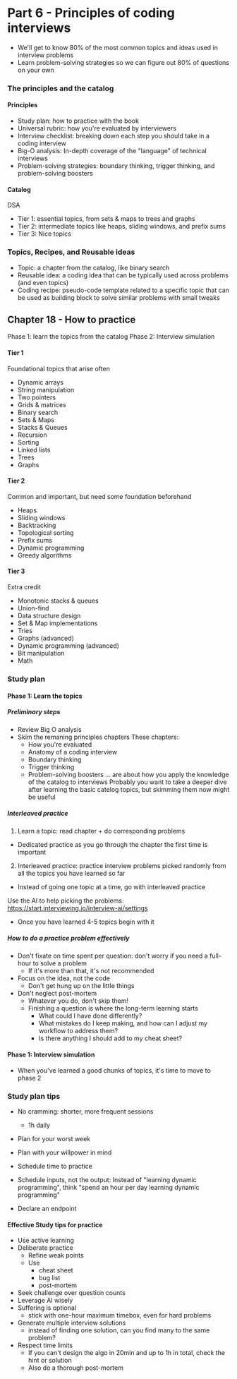 # Part 6 - Principles of coding interviews

- We'll get to know 80% of the most common topics and ideas used in interview problems
- Learn problem-solving strategies so we can figure out 80% of questions on your own

### The principles and the catalog

#### Principles

- Study plan: how to practice with the book
- Universal rubric: how you're evaluated by interviewers
- Interview checklist: breaking down each step you should take in a coding interview
- Big-O analysis: In-depth coverage of the "language" of technical interviews
- Problem-solving strategies: boundary thinking, trigger thinking, and problem-solving boosters

#### Catalog

DSA

- Tier 1: essential topics, from sets & maps to trees and graphs
- Tier 2: intermediate topics like heaps, sliding windows, and prefix sums
- Tier 3: Nice topics

### Topics, Recipes, and Reusable ideas

- Topic: a chapter from the catalog, like binary search
- Reusable idea: a coding idea that can be typically used across problems (and even topics)
- Coding recipe: pseudo-code template related to a specific topic that can be used as building block to solve similar problems with small tweaks

## Chapter 18 - How to practice

Phase 1: learn the topics from the catalog
Phase 2: Interview simulation

#### Tier 1

Foundational topics that arise often

- Dynamic arrays
- String manipulation
- Two pointers
- Grids & matrices
- Binary search
- Sets & Maps
- Stacks & Queues
- Recursion
- Sorting
- Linked lists
- Trees
- Graphs

#### Tier 2

Common and important, but need some foundation beforehand

- Heaps
- Sliding windows
- Backtracking
- Topological sorting
- Prefix sums
- Dynamic programming
- Greedy algorithms

#### Tier 3

Extra credit

- Monotonic stacks & queues
- Union-find
- Data structure design
- Set & Map implementations
- Tries
- Graphs (advanced)
- Dynamic programming (advanced)
- Bit manipulation
- Math

### Study plan

#### Phase 1: Learn the topics

##### Preliminary steps

- Review Big O analysis
- Skim the remaning principles chapters
  These chapters:
  - How you're evaluated
  - Anatomy of a coding interview
  - Boundary thinking
  - Trigger thinking
  - Problem-solving boosters
    ... are about how you apply the knowledge of the catalog to interviews
    Probably you want to take a deeper dive after learning the basic catelog topics, but skimming them now might be useful

##### Interleaved practice

1. Learn a topic: read chapter + do corresponding problems

- Dedicated practice as you go through the chapter the first time is important

2. Interleaved practice: practice interview problems picked randomly from all the topics you have learned so far

- Instead of going one topic at a time, go with interleaved practice

Use the AI to help picking the problems: https://start.interviewing.io/interview-ai/settings

- Once you have learned 4-5 topics begin with it

##### How to do a practice problem effectively

- Don't fixate on time spent per question: don't worry if you need a full-hour to solve a problem
  - If it's more than that, it's not recommended
- Focus on the idea, not the code
  - Don't get hung up on the little things
- Don't neglect post-mortem
  - Whatever you do, don't skip them!
  - Finishing a question is where the long-term learning starts
    - What could I have done differently?
    - What mistakes do I keep making, and how can I adjust my workflow to address them?
    - Is there anything I should add to my cheat sheet?

#### Phase 1: Interview simulation

- When you've learned a good chunks of topics, it's time to move to phase 2

### Study plan tips

- No cramming: shorter, more frequent sessions

  - 1h daily

- Plan for your worst week
- Plan with your willpower in mind
- Schedule time to practice
- Schedule inputs, not the output: Instead of "learning dynamic programming", think "spend an hour per day learning dynamic programming"
- Declare an endpoint

#### Effective Study tips for practice

- Use active learning
- Deliberate practice
  - Refine weak points
  - Use
    - cheat sheet
    - bug list
    - post-mortem
- Seek challenge over question counts
- Leverage AI wisely
- Suffering is optional
  - stick with one-hour maximum timebox, even for hard problems
- Generate multiple interview solutions
  - instead of finding one solution, can you find many to the same problem?
- Respect time limits
  - If you can't design the algo in 20min and up to 1h in total, check the hint or solution
  - Also do a thorough post-mortem
